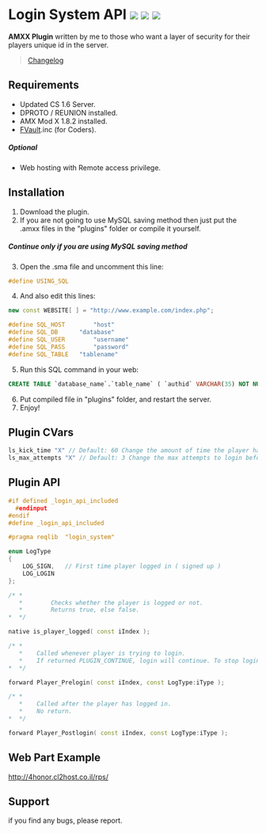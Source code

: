  # Login System API ![](https://img.shields.io/badge/release-v0.4-brightgreen.svg) ![](https://img.shields.io/badge/engine-GOLDSRC-yellow.svg) ![](https://img.shields.io/badge/coder-SUSYABASHTI-lightgrey.svg)

**AMXX Plugin** written by me to those who want a layer of security for their players unique id in the server.
> [Changelog](https://github.com/susyabashti/Login-System-API/blob/master/CHANGELOG.md "Changelog")


## Requirements
* Updated CS 1.6 Server.
* DPROTO / REUNION installed.
* AMX Mod X 1.8.2 installed.
* [FVault](https://forums.alliedmods.net/showthread.php?t=76453 "FVault").inc (for Coders).
##### Optional
* Web hosting with Remote access privilege.

## Installation
1. Download the plugin.
2. If you are not going to use MySQL saving method then just put the .amxx files in the "plugins" folder or compile it yourself.
##### Continue only  if you are using MySQL saving method
3. Open the .sma file and uncomment this line:
```cpp
#define USING_SQL
```
4. And also edit this lines:
```cpp
new const WEBSITE[ ] = "http://www.example.com/index.php";

#define SQL_HOST		"host"
#define SQL_DB		"database"
#define SQL_USER		"username"
#define SQL_PASS		"password"
#define SQL_TABLE	"tablename"
```

5. Run this SQL command in your web:
```sql
CREATE TABLE `database_name`.`table_name` ( `authid` VARCHAR(35) NOT NULL , `password` VARCHAR(32) NOT NULL , `user_ip` VARCHAR(48) NOT NULL , `email` VARCHAR(64) NOT NULL, UNIQUE `authid` (`authid`)) ;
```

6. Put compiled file in "plugins" folder, and restart the server.
7. Enjoy!

## Plugin CVars

```cpp
ls_kick_time "X" // Default: 60 Change the amount of time the player have before getting kicked.
ls_max_attempts "X" // Default: 3 Change the max attempts to login before kicking the player.
```


## Plugin API

```cpp
#if defined _login_api_included
  #endinput
#endif
#define _login_api_included

#pragma reqlib	"login_system"

enum LogType
{
	LOG_SIGN,	// First time player logged in ( signed up )
	LOG_LOGIN
};

/* * 
   *		Checks whether the player is logged or not.
   *		Returns true, else false.
*  */

native is_player_logged( const iIndex );

/* * 
   *	Called whenever player is trying to login.
   *	If returned PLUGIN_CONTINUE, login will continue. To stop login proccess return PLUGIN_HANDLED / PLUGIN_HANDLED_MAIN.
*  */

forward Player_Prelogin( const iIndex, const LogType:iType );

/* * 
   *	Called after the player has logged in.
   *	No return.
*  */

forward Player_Postlogin( const iIndex, const LogType:iType );

```

## Web Part Example
http://4honor.cl2host.co.il/rps/


## Support
if you find any bugs, please report.
